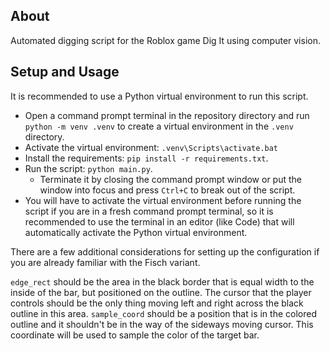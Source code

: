 ## About

Automated digging script for the Roblox game Dig It using computer vision.

## Setup and Usage

It is recommended to use a Python virtual environment to run this script.

- Open a command prompt terminal in the repository directory and run `python -m venv .venv` to create a virtual environment in the `.venv` directory.
- Activate the virtual environment: `.venv\Scripts\activate.bat`
- Install the requirements: `pip install -r requirements.txt`.
- Run the script: `python main.py`.
  - Terminate it by closing the command prompt window or put the window into focus and press `Ctrl+C` to break out of the script.
- You will have to activate the virtual environment before running the script if you are in a fresh command prompt terminal, so it is recommended to use the terminal in an editor (like Code) that will automatically activate the Python virtual environment.

There are a few additional considerations for setting up the configuration if you are already familiar with the Fisch variant.

`edge_rect` should be the area in the black border that is equal width to the inside of the bar, but positioned on the outline. The cursor that the player controls should be the only thing moving left and right across the black outline in this area.
`sample_coord` should be a position that is in the colored outline and it shouldn't be in the way of the sideways moving cursor. This coordinate will be used to sample the color of the target bar.
